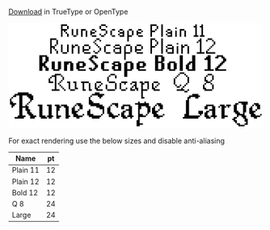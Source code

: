 [Download](https://github.com/RuneStar/fonts/releases) in TrueType or OpenType

![Preview](Preview.png)

For exact rendering use the below sizes and disable anti-aliasing

| Name | pt |
| --- | --- |
| Plain 11 | 12 |
| Plain 12 | 12 |
| Bold 12 | 12 |
| Q 8 | 24 |
| Large | 24 |
